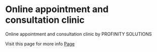 # Online appointment and consultation clinic
 Online appointment and consultation clinic by PROFINITY SOLUTIONS


Visit this page for more info <a href="https://wilhelmus.vercel.app/project/online-appointment-and-consultation-clinic">Page</a>
